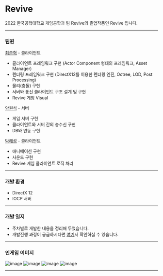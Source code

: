 # Revive
2022 한국공학대학교 게임공학과 팀 Revive의 졸업작품인 Revive 입니다.

***

### 팀원
[최준혁](https://github.com/Mari-Jun) - 클라이언트
* 클라이언트 프레임워크 구현 (Actor Component 형태의 프레임워크, Asset Manager)
* 렌더링 프레임워크 구현 (DirectX12를 이용한 렌더링 엔진, Octree, LOD, Post Processing)
* 물리(충돌) 구현
* 서버와 통신 클라이언트 구조 설계 및 구현
* Revive 게임 Visual

[양원석](https://github.com/undugy) - 서버
* 게임 서버 구현
* 클라이언트와 서버 간의 송수신 구현
* DB와 연동 구현

[박해성](https://github.com/gws1017) - 클라이언트
* 애니메이션 구현
* 사운드 구현
* Revive 게임 클라이언트 로직 처리

***

### 개발 환경
* DirectX 12
* IOCP 서버

***
### 개발 일지
* 주차별로 개발한 내용을 정리해 두었습니다.
* 개발진행 과정이 궁금하시다면 [여기](https://github.com/undugy/Revive/wiki)서 확인하실 수 있습니다.
***
### 인게임 이미지
![image](https://user-images.githubusercontent.com/34498116/183625957-f3d069c6-801e-4d65-beab-49cb1667e24e.png)
![image](https://user-images.githubusercontent.com/34498116/183626309-07417aec-d9a9-4cce-9a78-0d89e0887e7b.png)
![image](https://user-images.githubusercontent.com/34498116/183626383-3d23870b-b411-4941-81e1-10ad6291309b.png)
![image](https://user-images.githubusercontent.com/34498116/183626435-1798358a-f61c-49a9-85da-5d36bbf12d1a.png)

***

